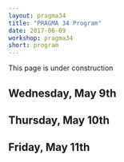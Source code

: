 ```yaml
---
layout: pragma34
title: "PRAGMA 34 Program"
date: 2017-06-09
workshop: pragma34
short: program
---
```


This page is under construction

## Wednesday, May 9th

## Thursday, May 10th

## Friday, May 11th
